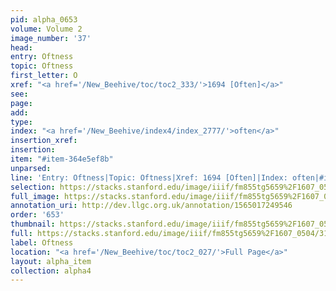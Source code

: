 ```yaml
---
pid: alpha_0653
volume: Volume 2
image_number: '37'
head: 
entry: Oftness
topic: Oftness
first_letter: O
xref: "<a href='/New_Beehive/toc/toc2_333/'>1694 [Often]</a>"
see: 
page: 
add: 
type: 
index: "<a href='/New_Beehive/index4/index_2777/'>often</a>"
insertion_xref: 
insertion: 
item: "#item-364e5ef8b"
unparsed: 
line: 'Entry: Oftness|Topic: Oftness|Xref: 1694 [Often]|Index: often|#item-364e5ef8b'
selection: https://stacks.stanford.edu/image/iiif/fm855tg5659%2F1607_0504/313,2314,3071,467/full/0/default.jpg
full_image: https://stacks.stanford.edu/image/iiif/fm855tg5659%2F1607_0504/full/full/0/default.jpg
annotation_uri: http://dev.llgc.org.uk/annotation/1565017249546
order: '653'
thumbnail: https://stacks.stanford.edu/image/iiif/fm855tg5659%2F1607_0504/313,2314,600,180/250,/0/default.jpg
full: https://stacks.stanford.edu/image/iiif/fm855tg5659%2F1607_0504/313,2314,3071,467/full/0/default.jpg
label: Oftness
location: "<a href='/New_Beehive/toc/toc2_027/'>Full Page</a>"
layout: alpha_item
collection: alpha4
---
```

